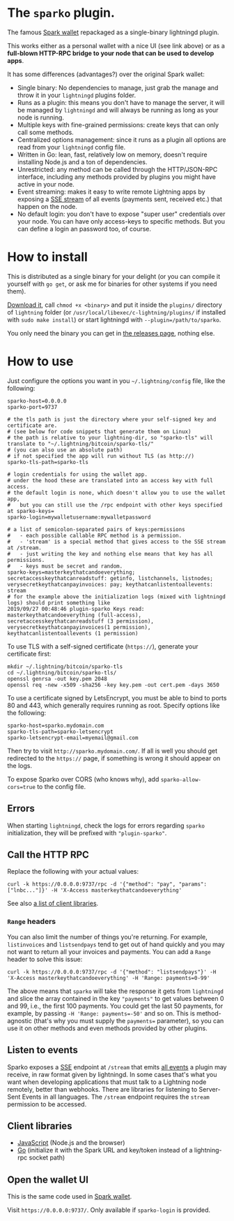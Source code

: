 # The `sparko` plugin.

The famous [Spark wallet](https://github.com/shesek/spark-wallet) repackaged as a single-binary lightningd plugin.

This works either as a personal wallet with a nice UI (see link above) or as a **full-blown HTTP-RPC bridge to your node that can be used to develop apps**.

It has some differences (advantages?) over the original Spark wallet:

  * Single binary: No dependencies to manage, just grab the manage and throw it in your `lightningd` plugins folder.
  * Runs as a plugin: this means you don't have to manage the server, it will be managed by `lightningd` and will always be running as long as your node is running.
  * Multiple keys with fine-grained permissions: create keys that can only call some methods.
  * Centralized options management: since it runs as a plugin all options are read from your `lightningd` config file.
  * Written in Go: lean, fast, relatively low on memory, doesn't require installing Node.js and a ton of dependencies.
  * Unrestricted: any method can be called through the HTTP/JSON-RPC interface, including any methods provided by plugins you might have active in your node.
  * Event streaming: makes it easy to write remote Lightning apps by exposing a [SSE stream](#listen-to-events) of all events (payments sent, received etc.) that happen on the node.
  * No default login: you don't have to expose "super user" credentials over your node. You can have only access-keys to specific methods. But you can define a login an password too, of course.

# How to install

This is distributed as a single binary for your delight (or you can compile it yourself with `go get`, or ask me for binaries for other systems if you need them).

[Download it](https://github.com/fiatjaf/lightningd-gjson-rpc/releases), call `chmod +x <binary>` and put it inside the `plugins/` directory of `lightning` folder (or `/usr/local/libexec/c-lightning/plugins/` if installed with `sudo make install`) or start lightningd with `--plugin=/path/to/sparko`.

You only need the binary you can get in [the releases page](https://github.com/fiatjaf/lightningd-gjson-rpc/releases), nothing else.

# How to use

Just configure the options you want in you `~/.lightning/config` file, like the following:

```shell
sparko-host=0.0.0.0
sparko-port=9737

# the tls path is just the directory where your self-signed key and certificate are.
# (see below for code snippets that generate them on Linux)
# the path is relative to your lightning-dir, so "sparko-tls" will translate to "~/.lightning/bitcoin/sparko-tls/"
# (you can also use an absolute path)
# if not specified the app will run without TLS (as http://)
sparko-tls-path=sparko-tls

# login credentials for using the wallet app.
# under the hood these are translated into an access key with full access.
# the default login is none, which doesn't allow you to use the wallet app,
#   but you can still use the /rpc endpoint with other keys specified at sparko-keys=
sparko-login=mywalletusername:mywalletpassword

# a list of semicolon-separated pairs of keys:permissions
#   - each possible callable RPC method is a permission.
#   - 'stream' is a special method that gives access to the SSE stream at /stream.
#   - just writing the key and nothing else means that key has all permissions.
#   - keys must be secret and random.
sparko-keys=masterkeythatcandoeverything; secretaccesskeythatcanreadstuff: getinfo, listchannels, listnodes; verysecretkeythatcanpayinvoices: pay; keythatcanlistentoallevents: stream
# for the example above the initialization logs (mixed with lightningd logs) should print something like
2019/09/27 00:48:46 plugin-sparko Keys read: masterkeythatcandoeverything (full-access), secretaccesskeythatcanreadstuff (3 permission), verysecretkeythatcanpayinvoices(1 permission), keythatcanlistentoallevents (1 permission)
```

To use TLS with a self-signed certificate (`https://`), generate your certificate first:

```
mkdir ~/.lightning/bitcoin/sparko-tls
cd ~/.lightning/bitcoin/sparko-tls/
openssl genrsa -out key.pem 2048
openssl req -new -x509 -sha256 -key key.pem -out cert.pem -days 3650
```

To use a certificate signed by LetsEncrypt, you must be able to bind to ports 80 and 443, which generally requires running as root. Specify options like the following:

```shell
sparko-host=sparko.mydomain.com
sparko-tls-path=sparko-letsencrypt
sparko-letsencrypt-email=myemail@gmail.com
```

Then try to visit `http://sparko.mydomain.com/`. If all is well you should get redirected to the `https://` page, if something is wrong it should appear on the logs.

To expose Sparko over CORS (who knows why), add `sparko-allow-cors=true` to the config file.

## Errors

When starting `lightningd`, check the logs for errors regarding `sparko` initialization, they will be prefixed with `"plugin-sparko"`.

## Call the HTTP RPC

Replace the following with your actual values:

```
curl -k https://0.0.0.0:9737/rpc -d '{"method": "pay", "params": ["lnbc..."]}' -H 'X-Access masterkeythatcandoeverything'
```

See also [a list of client libraries](#client-libraries).

### `Range` headers

You can also limit the number of things you're returning. For example, `listinvoices` and `listsendpays` tend to get out of hand quickly and you may not want to return all your invoices and payments. You can add a `Range` header to solve this issue:

```
curl -k https://0.0.0.0:9737/rpc -d '{"method": "listsendpays"}' -H 'X-Access masterkeythatcandoeverything' -H 'Range: payments=0-99'
```

The above means that `sparko` will take the response it gets from `lightningd` and slice the array contained in the key `"payments"` to get values between 0 and 99, i.e., the first 100 payments. You could get the last 50 payments, for example, by passing `-H 'Range: payments=-50'` and so on. This is method-agnostic (that's why you must supply the `payments=` parameter), so you can use it on other methods and even methods provided by other plugins.

## Listen to events

Sparko exposes a [SSE](https://developer.mozilla.org/en-US/docs/Web/API/Server-sent_events/Using_server-sent_events) endpoint at `/stream` that emits [all events](https://lightning.readthedocs.io/PLUGINS.html#event-notifications) a plugin may receive, in raw format given by lightningd. In some cases that's what you want when developing applications that must talk to a Lightning node remotely, better than webhooks. There are libraries for listening to Server-Sent Events in all languages. The `/stream` endpoint requires the `stream` permission to be accessed.

## Client libraries

 * [JavaScript](https://github.com/fiatjaf/sparko-client) (Node.js and the browser)
 * [Go](https://pkg.go.dev/github.com/fiatjaf/lightningd-gjson-rpc?tab=doc#Client) (initialize it with the Spark URL and key/token instead of a lightning-rpc socket path)

## Open the wallet UI

This is the same code used in [Spark wallet](https://github.com/shesek/spark-wallet).

Visit `https://0.0.0.0:9737/`. Only available if `sparko-login` is provided.
